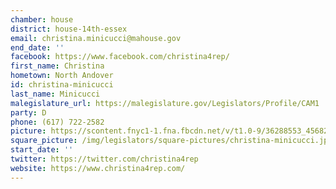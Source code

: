 ```yaml
---
chamber: house
district: house-14th-essex
email: christina.minicucci@mahouse.gov
end_date: ''
facebook: https://www.facebook.com/christina4rep/
first_name: Christina
hometown: North Andover
id: christina-minicucci
last_name: Minicucci
malegislature_url: https://malegislature.gov/Legislators/Profile/CAM1
party: D
phone: (617) 722-2582
picture: https://scontent.fnyc1-1.fna.fbcdn.net/v/t1.0-9/36288553_456829908097465_6963358836950302720_n.jpg?_nc_cat=103&_nc_ht=scontent.fnyc1-1.fna&oh=09389393efef450ccd97b917a003af90&oe=5C90875F
square_picture: /img/legislators/square-pictures/christina-minicucci.jpg
start_date: ''
twitter: https://twitter.com/christina4rep
website: https://www.christina4rep.com/
---
```

